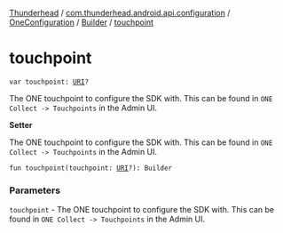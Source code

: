 [Thunderhead](../../../index.md) / [com.thunderhead.android.api.configuration](../../index.md) / [OneConfiguration](../index.md) / [Builder](index.md) / [touchpoint](./touchpoint.md)

# touchpoint

`var touchpoint: `[`URI`](https://whatever/java/net/URI.html)`?`

The ONE touchpoint to configure the SDK with.
This can be found in `ONE Collect -> Touchpoints` in the Admin UI.

**Setter**

The ONE touchpoint to configure the SDK with.
This can be found in `ONE Collect -> Touchpoints` in the Admin UI.

`fun touchpoint(touchpoint: `[`URI`](https://whatever/java/net/URI.html)`?): Builder`

### Parameters

`touchpoint` - The ONE touchpoint to configure the SDK with.
This can be found in `ONE Collect -> Touchpoints` in the Admin UI.